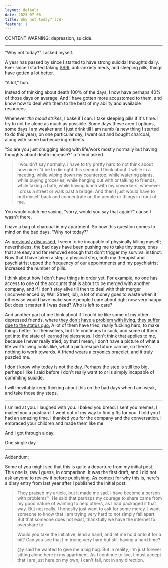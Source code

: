 ```yaml
---
layout: default
date: 2023-07-06
title: Why not today? (CW)
feature: 1
---
```


CONTENT WARNING: depression, suicide.

---

"Why not today?" I asked myself.

A year has passed by since I started to have strong suicidal thoughts daily. Ever since I started taking [SSRI](https://en.wikipedia.org/wiki/Selective_serotonin_reuptake_inhibitor), anti-anxiety meds, and sleeping pills, things have gotten a lot better. 

"A lot," huh. 

Instead of thinking about death 100% of the days, I now have perhaps 40% of those days on average. And I have gotten more accustomed to them, and know how to deal with them to the best of my ability and available resources.

Whenever _the mood strikes_, I bake if I can. I take sleeping pills if it's time. I  try to not be alone as much as possible. Some days these aren't options, some days I am weaker and I just drink till I am numb (a new thing I started to do this year); on one particular day, I went out and bought charcoal, along with some barbecue ingredients.

"So are you just chugging along with life/work mostly normally but having thoughts about death increase?" a friend asked.

> I wouldn’t say normally. I have to try pretty hard to not think about how nice it’d be to die right this second. I think about it while in a meeting, while wiping down my countertop, while watering plants, while buying groceries, while hanging out with or talking to friends, while taking a bath, while having lunch with my coworkers, whenever I cross a street or walk past a bridge. And then I just would have to pull myself back and concentrate on the people or things in front of me. 

You would catch me saying, "sorry, would you say that again?" cause I wasn't there.

I have a bag of charcoal in my apartment. So now this question comes to mind on the bad days. "Why not today?"

As [previously discussed](/posts/depression), I seem to be incapable of physically killing myself; nevertheless, the bad days have been pushing me to take tiny steps, ones that are easy and far removed enough that don't trigger my survival instinct. Now that I have taken a step, a physical step, both my therapist and psychiatrist upped the frequency of our appointments and my psychiatrist increased the number of pills.

I think about how I don't have things in order yet. For example, no one has access to one of the accounts that is about to be merged with another company, and if I don't stay alive till then to deal with their merger (inconvenienced by Wall Street, lol), a lot of money goes to waste when it otherwise would have make some people I care about right now very happy. But does it matter if I was dead? Who is left to care? 

And another part of me think about if I could be like some of my other depressed friends, where [they don't have a problem with living, they suffer due to the status quo.](/notes/2023-05-21-oo) A lot of them have tried, really fucking hard, to make things better for themselves, but life continues to suck, and some of them get into the state of [learned helplessness](https://en.wikipedia.org/wiki/Learned_helplessness). I don't think that applies to me, because I never really tried, by that I mean, I don't have a picture of what a life worth living looks like, what a picturesque future can be, so there's nothing to work towards. A friend wears a [cryonics](https://en.m.wikipedia.org/wiki/Cryonics) bracelet, and it truly puzzled me.

I don't know why today is not the day. Perhaps the step is still too big, perhaps I like I said before I don't really want to or is simply incapable of commiting suicide.

I will inevitably keep thinking about this on the bad days when I am weak, and take those tiny steps.

---

I smiled at you. I laughed with you. I baked you bread. I sent you memes. I mailed you a postcard. I went out of my way to find gifts for you. I told you I had an amazing time. I thanked you for the company and the conversation. I embraced your children and made them like me. 

And I got through a day.

One
single
day.

---

Addendum:

Some of you might see that this is quite a departure from my initial post. This one is, raw I guess, in comparison. It was the first draft, and I did not ask anyone to review it before publishing. As context for why this is, here's a diary entry from last year after I published the initial post:

> They praised my article, but it made me sad. I have become a person with problems™.
> He said that perhaps my courage to share came from my good nature of wanting to help others, as I had packaged it that way. But not really. I honeslty just want to ask for some mercy.
> I want someone to know that I am trying very hard to not simply fall apart. But that someone does not exist, thankfully we have the internet to overshare to.
>
> Would you take the initiative, lend a hand, and let me hold onto it for a bit? Can you see that I'm trying very hard but still having a hard time? 
> 
> @y said he wanted to give me a big hug. But in reality, I'm just forever sitting alone here in my apartment.
> As I continue to live, I must accept that I am just here on my own; I can't fall, not in any direction.

